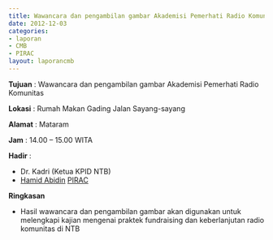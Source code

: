 ```yaml
---
title: Wawancara dan pengambilan gambar Akademisi Pemerhati Radio Komunitas
date: 2012-12-03
categories:
- laporan
- CMB
- PIRAC
layout: laporancmb
---
```


**Tujuan** : Wawancara dan pengambilan gambar Akademisi Pemerhati Radio Komunitas 

**Lokasi** : Rumah Makan Gading Jalan Sayang-sayang 

**Alamat** : Mataram

**Jam** : 14.00 – 15.00 WITA 

**Hadir** :
* Dr. Kadri (Ketua KPID NTB) 
* [Hamid Abidin](http://wiki.ciptamedia.org/wiki/Hamid_Abidin) [PIRAC](http://wiki.ciptamedia.org/wiki/PIRAC)

**Ringkasan**  
* Hasil wawancara dan pengambilan gambar akan digunakan untuk melengkapi kajian mengenai praktek fundraising dan keberlanjutan radio komunitas di NTB
